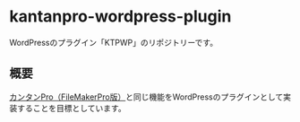 # kantanpro-wordpress-plugin

WordPressのプラグイン「KTPWP」のリポジトリーです。

## 概要
<a href='https://www.kantan-pro.com/'>カンタンPro（FileMakerPro版）</a>と同じ機能をWordPressのプラグインとして実装することを目標としています。
